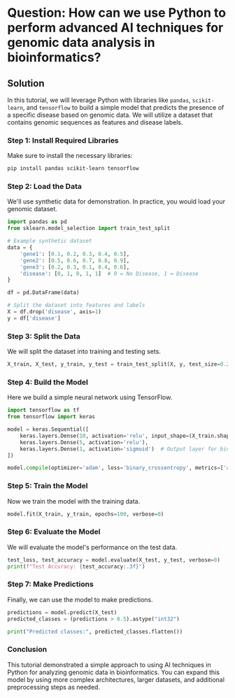 # Question: How can we use Python to perform advanced AI techniques for genomic data analysis in bioinformatics?

## Solution

In this tutorial, we will leverage Python with libraries like `pandas`, `scikit-learn`, and `tensorflow` to build a simple model that predicts the presence of a specific disease based on genomic data. We will utilize a dataset that contains genomic sequences as features and disease labels. 

### Step 1: Install Required Libraries

Make sure to install the necessary libraries:

```bash
pip install pandas scikit-learn tensorflow
```

### Step 2: Load the Data

We'll use synthetic data for demonstration. In practice, you would load your genomic dataset.

```python
import pandas as pd
from sklearn.model_selection import train_test_split

# Example synthetic dataset
data = {
    'gene1': [0.1, 0.2, 0.3, 0.4, 0.5],
    'gene2': [0.5, 0.6, 0.7, 0.8, 0.9],
    'gene3': [0.2, 0.3, 0.1, 0.4, 0.6],
    'disease': [0, 1, 0, 1, 1]  # 0 = No Disease, 1 = Disease
}

df = pd.DataFrame(data)

# Split the dataset into features and labels
X = df.drop('disease', axis=1)
y = df['disease']
```

### Step 3: Split the Data

We will split the dataset into training and testing sets.

```python
X_train, X_test, y_train, y_test = train_test_split(X, y, test_size=0.2, random_state=42)
```

### Step 4: Build the Model

Here we build a simple neural network using TensorFlow.

```python
import tensorflow as tf
from tensorflow import keras

model = keras.Sequential([
    keras.layers.Dense(10, activation='relu', input_shape=(X_train.shape[1],)),
    keras.layers.Dense(5, activation='relu'),
    keras.layers.Dense(1, activation='sigmoid')  # Output layer for binary classification
])

model.compile(optimizer='adam', loss='binary_crossentropy', metrics=['accuracy'])
```

### Step 5: Train the Model

Now we train the model with the training data.

```python
model.fit(X_train, y_train, epochs=100, verbose=0)
```

### Step 6: Evaluate the Model

We will evaluate the model's performance on the test data.

```python
test_loss, test_accuracy = model.evaluate(X_test, y_test, verbose=0)
print(f"Test Accuracy: {test_accuracy:.3f}")
```

### Step 7: Make Predictions

Finally, we can use the model to make predictions.

```python
predictions = model.predict(X_test)
predicted_classes = (predictions > 0.5).astype("int32")

print("Predicted classes:", predicted_classes.flatten())
```

### Conclusion

This tutorial demonstrated a simple approach to using AI techniques in Python for analyzing genomic data in bioinformatics. You can expand this model by using more complex architectures, larger datasets, and additional preprocessing steps as needed.